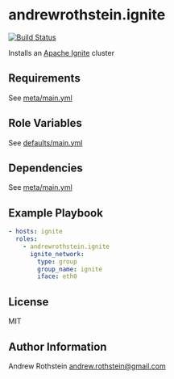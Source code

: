 andrewrothstein.ignite
===========================
[![Build Status](https://travis-ci.org/andrewrothstein/ansible-ignite.svg?branch=master)](https://travis-ci.org/andrewrothstein/ansible-ignite)

Installs an [Apache Ignite](https://ignite.apache.org) cluster

Requirements
------------

See [meta/main.yml](meta/main.yml)

Role Variables
--------------

See [defaults/main.yml](defaults/main.yml)

Dependencies
------------

See [meta/main.yml](meta/main.yml)

Example Playbook
----------------

```yml
- hosts: ignite
  roles:
    - andrewrothstein.ignite
      ignite_network:
        type: group
        group_name: ignite
        iface: eth0
```

License
-------

MIT

Author Information
------------------

Andrew Rothstein <andrew.rothstein@gmail.com>
